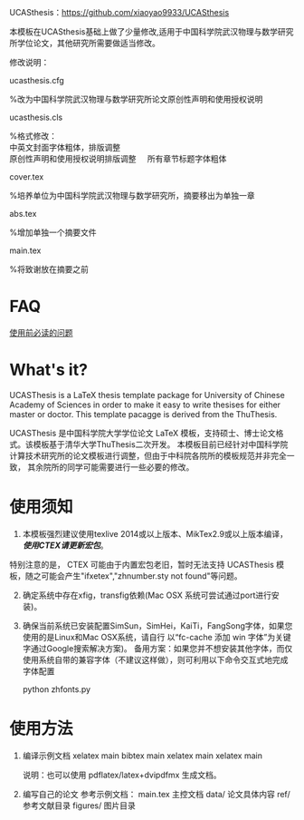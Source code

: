UCASthesis：https://github.com/xiaoyao9933/UCASthesis

本模板在UCASthesis基础上做了少量修改,适用于中国科学院武汉物理与数学研究所学位论文，其他研究所需要做适当修改。

修改说明：

ucasthesis.cfg

%改为中国科学院武汉物理与数学研究所论文原创性声明和使用授权说明

ucasthesis.cls

%格式修改：
    
    中英文封面字体粗体，排版调整
    
    原创性声明和使用授权说明排版调整
    
    所有章节标题字体粗体
    
cover.tex

%培养单位为中国科学院武汉物理与数学研究所，摘要移出为单独一章

abs.tex

%增加单独一个摘要文件

main.tex

%将致谢放在摘要之前


FAQ
===
[使用前必读的问题](https://github.com/xiaoyao9933/UCASthesis/wiki)

What's it?
==========

UCASThesis is a LaTeX thesis template package for University of Chinese Academy of Sciences in order to
make it easy to write thesises for either master or doctor. This template pacagge is derived from the 
ThuThesis.

UCASThesis 是中国科学院大学学位论文 LaTeX 模板，支持硕士、博士论文格式。该模板基于清华大学ThuThesis二次开发。
本模板目前已经针对中国科学院计算技术研究所的论文模板进行调整，但由于中科院各院所的模板规范并非完全一致，
其余院所的同学可能需要进行一些必要的修改。


使用须知
========

1. 本模板强烈建议使用texlive 2014或以上版本、MikTex2.9或以上版本编译，***使用CTEX请更新宏包***。
  
  特别注意的是， CTEX 可能由于内置宏包老旧，暂时无法支持 UCASThesis 模板，随之可能会产生"ifxetex","zhnumber.sty not found"等问题。

2. 确定系统中存在xfig，transfig依赖(Mac OSX 系统可尝试通过port进行安装)。

3. 确保当前系统已安装配置SimSun，SimHei，KaiTi，FangSong字体，如果您使用的是Linux和Mac OSX系统，请自行
以“fc-cache 添加 win 字体”为关键字通过Google搜索解决方案)。
备用方案：如果您并不想安装其他字体，而仅使用系统自带的兼容字体（不建议这样做），则可利用以下命令交互式地完成字体配置

    python zhfonts.py

使用方法
========
1. 编译示例文档
   xelatex main
   bibtex main
   xelatex main
   xelatex main

   说明：也可以使用 pdflatex/latex+dvipdfmx 生成文档。

2. 编写自己的论文
   参考示例文档：
     main.tex   主控文档
     data/      论文具体内容
     ref/       参考文献目录
     figures/   图片目录
 
